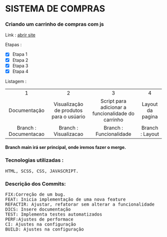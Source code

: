 # SISTEMA DE COMPRAS 

### Criando um carrinho de compras com js

Link : <a href="https://gilmaralves99.github.io/Loja-Virtual/"> abrir site</a>

Etapas :

- [X] Etapa 1
- [X] Etapa 2
- [X] Etapa 3
- [X] Etapa 4

Listagem :

<table align="center">
<tr align="center">
<td>1</td>
<td>2</td>
<td>3</td>
<td>4</td>
</tr>

<tr align="center">
<Td>Documentação</td>
<Td>Visualização de produtos para o usúario </td>
<Td>Script para adicionar a funcionalidade do carrinho</td>
<td>Layout da pagina</td>
</tr>
<tr align="center">
<td>Branch : Documentacao </td>
<td>Branch : Visualizacao</td>
<td>Branch : Funcionalidade </td>
<td>Branch : Layout</td>
</tr>
</table>


#### Branch **main** irá ser  principal, onde iremos fazer o merge.

### Tecnologias utilizadas :
<pre>
HTML, SCSS, CSS, JAVASCRIPT.
</pre>
### Descrição dos Commits:
<pre>
FIX:Correção de um bug.
FEAT: Inicia implementação de uma nova feature
REFACTIR: Ajustar, refatorar sem alterar a funcionalidade
DICS: Insere documentação
TEST: Implementa testes automatizados
PERF:Ajustes de performace
CI: Ajustes na configuração
BUILD: Ajustes na configuração
</pre>










